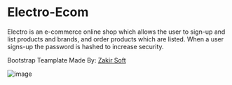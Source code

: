 # Electro-Ecom
Electro is an e-commerce online shop which allows the user to sign-up and list products and brands, and order products which are listed. When a user signs-up the password is hashed to increase security.

Bootstrap Teamplate Made By: <a href="https://echotemplate.com/templates/olog-ecommerce-responsive-html-template">Zakir Soft</a>

![image](https://user-images.githubusercontent.com/64418367/173665921-d56de799-6e3e-4e44-9f13-fcbe79bd400e.png)

